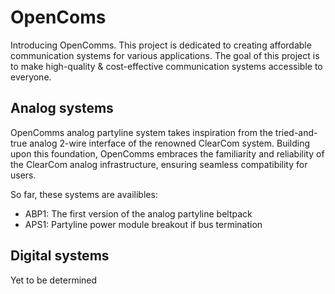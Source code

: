# OpenComs

Introducing OpenComms. This project is dedicated to creating affordable communication systems for various applications. 
The goal of this project is to make high-quality & cost-effective communication systems accessible to everyone. 



## Analog systems
OpenComms analog partyline system takes inspiration from the tried-and-true analog 2-wire interface of the renowned ClearCom system.
Building upon this foundation, OpenComms embraces the familiarity and reliability of the ClearCom analog infrastructure, ensuring seamless compatibility for users. 

So far, these systems are availibles:

 - ABP1: The first version of the analog partyline beltpack
 - APS1: Partyline power module breakout if bus termination


## Digital systems 

Yet to be determined